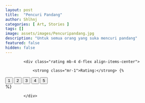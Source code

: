 ```yaml
---
layout: post
title:  "Pencuri Pandang"
author: Shlhnj
categories: [ Art, Stories ]
tags: []
image: assets/images/Pencuripandang.jpg
description: "Untuk semua orang yang suka mencuri pandang"
featured: false
hidden: false
---
```


<!-- Rating -->


            <div class="rating mb-4 d-flex align-items-center">

                <strong class="mr-1">Rating:</strong> {% 
<div class="rating-holder">
<div class="c-rating c-rating--regular" data-rating-value="{{5}}">
  <button>1</button>
  <button>2</button>
  <button>3</button>
  <button>4</button>
  <button>5</button>
</div>
</div> 
                %}

            </div>

            
